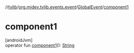 //[tvlib](../../../index.md)/[org.mjdev.tvlib.events.event](../index.md)/[GlobalEvent](index.md)/[component1](component1.md)

# component1

[androidJvm]\
operator fun [component1](component1.md)(): [String](https://kotlinlang.org/api/latest/jvm/stdlib/kotlin/-string/index.html)
